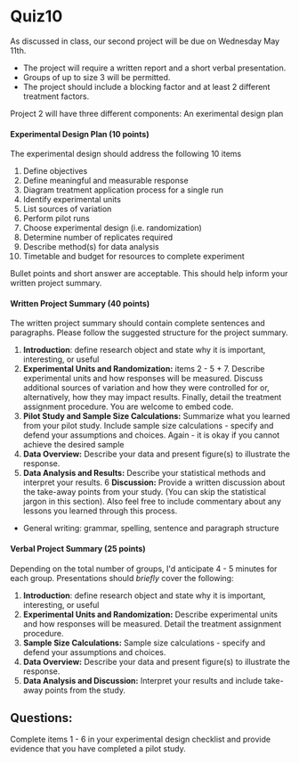 # Quiz10


As discussed in class, our second project will be due on Wednesday May 11th. 

- The project will require a written report and a short verbal presentation.
- Groups of up to size 3 will be permitted.
- The project should include a blocking factor and at least 2 different treatment factors.

Project 2 will have three different components: An exerimental design plan

#### Experimental Design Plan (10 points)

The experimental design should address the following 10 items

1. Define objectives
2. Define meaningful and measurable response
3. Diagram treatment application process for a single run
4. Identify experimental units
5. List sources of variation
6. Perform pilot runs
7. Choose experimental design (i.e. randomization)
8. Determine number of replicates required
9. Describe method(s) for data analysis
10. Timetable and budget for resources to complete experiment

Bullet points and short answer are acceptable. This should help inform your written project summary.


#### Written Project Summary (40 points)

The written project summary should contain complete sentences and paragraphs. Please follow the suggested structure for the project summary.

1. __Introduction__: define research object and state why it is important, interesting, or useful
2. __Experimental Units and Randomization:__ items 2 - 5 + 7. Describe experimental units and how responses will be measured. Discuss additional sources of variation and how they were controlled for or, alternatively, how they may impact results. Finally, detail the treatment assignment procedure. You are welcome to embed code.
3. __Pilot Study and Sample Size Calculations:__ Summarize what you learned from your pilot study. Include sample size calculations - specify and defend your assumptions and choices. Again - it is okay if you cannot achieve the desired sample 
4. __Data Overview:__ Describe your data and present figure(s) to illustrate the response.
5. __Data Analysis and Results:__ Describe your statistical methods and interpret your results.
6 __Discussion:__ Provide a written discussion about the take-away points from your study. (You can skip the statistical jargon in this section). Also feel free to include commentary about any lessons you learned through this process.
- General writing: grammar, spelling, sentence and paragraph structure

#### Verbal Project Summary (25 points)
Depending on the total number of groups, I'd anticipate 4 - 5 minutes for each group. Presentations should _briefly_ cover the following:

1. __Introduction__: define research object and state why it is important, interesting, or useful
2. __Experimental Units and Randomization:__ Describe experimental units and how responses will be measured. Detail the treatment assignment procedure.
3. __Sample Size Calculations:__ Sample size calculations - specify and defend your assumptions and choices. 
4. __Data Overview:__ Describe your data and present figure(s) to illustrate the response.
5. __Data Analysis and Discussion:__ Interpret your results and include take-away points from the study.


## Questions:

Complete items 1 - 6 in your experimental design checklist and provide evidence that you have completed a pilot study.
